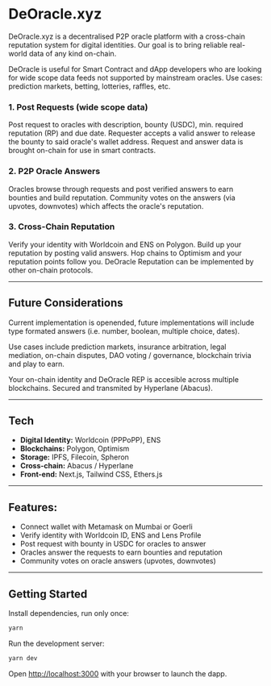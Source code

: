 # DeOracle.xyz

DeOracle.xyz is a decentralised P2P oracle platform with a cross-chain reputation system for digital identities. Our goal is to bring reliable real-world data of any kind on-chain.

DeOracle is useful for Smart Contract and dApp developers who are looking for wide scope data feeds not supported by mainstream oracles. Use cases: prediction markets, betting, lotteries, raffles, etc.


### 1. Post Requests (wide scope data)

Post request to oracles with description, bounty (USDC), min. required reputation (RP) and due date. Requester accepts a valid answer to release the bounty to said oracle's wallet address. Request and answer data is brought on-chain for use in smart contracts.


### 2. P2P Oracle Answers

Oracles browse through requests and post verified answers to earn bounties and build reputation. Community votes on the answers (via upvotes, downvotes) which affects the oracle's reputation.


### 3. Cross-Chain Reputation

Verify your identity with Worldcoin and ENS on Polygon. Build up your reputation by posting valid answers. Hop chains to Optimism and your reputation points follow you. DeOracle Reputation can be implemented by other on-chain protocols.

---------


## Future Considerations

Current implementation is openended, future implementations will include type formated answers (i.e. number, boolean, multiple choice, dates).

Use cases include prediction markets, insurance arbitration, legal mediation, on-chain disputes, DAO voting / governance, blockchain trivia and play to earn.

Your on-chain identity and DeOracle REP is accesible across multiple blockchains. Secured and transmited by Hyperlane (Abacus).

---------

## Tech

- **Digital Identity:** Worldcoin (PPPoPP), ENS
- **Blockchains:** Polygon, Optimism
- **Storage:** IPFS, Filecoin, Spheron
- **Cross-chain:** Abacus / Hyperlane
- **Front-end:** Next.js, Tailwind CSS, Ethers.js

---------

## Features:

- Connect wallet with Metamask on Mumbai or Goerli
- Verify identity with Worldcoin ID, ENS and Lens Profile
- Post request with bounty in USDC for oracles to answer
- Oracles answer the requests to earn bounties and reputation
- Community votes on oracle answers (upvotes, downvotes)

---------

## Getting Started

Install dependencies, run only once:

```bash
yarn
```

Run the development server:

```bash
yarn dev
```

Open [http://localhost:3000](http://localhost:3000) with your browser to launch the dapp.

